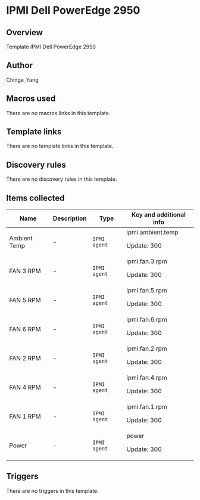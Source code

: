 # IPMI Dell PowerEdge 2950

## Overview

Template IPMI Dell PowerEdge 2950


 



## Author

Chinge_Yang

## Macros used

There are no macros links in this template.

## Template links

There are no template links in this template.

## Discovery rules

There are no discovery rules in this template.

## Items collected

|Name|Description|Type|Key and additional info|
|----|-----------|----|----|
|Ambient Temp|<p>-</p>|`IPMI agent`|ipmi.ambient.temp<p>Update: 300</p>|
|FAN 3 RPM|<p>-</p>|`IPMI agent`|ipmi.fan.3.rpm<p>Update: 300</p>|
|FAN 5 RPM|<p>-</p>|`IPMI agent`|ipmi.fan.5.rpm<p>Update: 300</p>|
|FAN 6 RPM|<p>-</p>|`IPMI agent`|ipmi.fan.6.rpm<p>Update: 300</p>|
|FAN 2 RPM|<p>-</p>|`IPMI agent`|ipmi.fan.2.rpm<p>Update: 300</p>|
|FAN 4 RPM|<p>-</p>|`IPMI agent`|ipmi.fan.4.rpm<p>Update: 300</p>|
|FAN 1 RPM|<p>-</p>|`IPMI agent`|ipmi.fan.1.rpm<p>Update: 300</p>|
|Power|<p>-</p>|`IPMI agent`|power<p>Update: 300</p>|


## Triggers

There are no triggers in this template.

